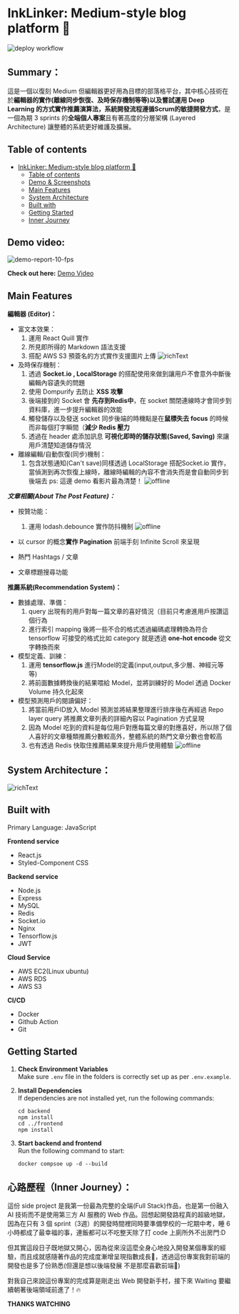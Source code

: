 # InkLinker: Medium-style blog platform 📝

![deploy workflow](https://github.com/Lu-weiting/InkLinker/actions/workflows/CICD.yml/badge.svg)


## Summary： 
這是一個以復刻 Medium 但編輯器更好用為目標的部落格平台，其中核心技術在於**編輯器的實作(離線同步恢復、及時保存機制等等)**以及嘗試運用 **Deep Learning 的方式實作推薦演算法**，系統開發流程遵循**Scrum的敏捷開發方式**，是一個為期 3 sprints 的**全端個人專案**且有著高度的分層架構 (Layered Architecture) 讓整體的系統更好維護及擴展。


## Table of contents
- [InkLinker: Medium-style blog platform 📝](#inklinker-medium-style-blog-platform-️)
  - [Table of contents](#table-of-contents)
  - [Demo \& Screenshots](#demo--screenshots)
  - [Main Features](#main-features)
  - [System Architecture](#system-architecture)
  - [Built with](#built-with)
  - [Getting Started](#getting-started)
  - [Inner Journey](#inner-journey)



## Demo video:

![demo-report-10-fps](./docs/demo.gif)

**Check out here:** [Demo Video](https://youtu.be/xTIN2mkI4ts)


## Main Features

**編輯器 (Editor)：**
* 富文本效果：
    1. 運用 React Quill 實作
    2. 所見即所得的 Markdown 語法支援
    3. 搭配 AWS S3 預簽名的方式實作支援圖片上傳
![richText](https://raw.githubusercontent.com/Lu-weiting/ImageRepository/master/richText.png)
* 及時保存機制：
    1. 透過 **Socket.io , LocalStorage** 的搭配使用來做到讓用戶不會意外中斷後編輯內容遺失的問題
    2. 使用 Dompurify 去防止 **XSS 攻擊**
    3. 後端接到的 Socket 會 **先存到Redis中**，在 socket 關閉連線時才會同步到資料庫，進一步提升編輯器的效能
    4. 觸發儲存以及發送 socket 同步後端的時機點是在**鼠標失去 focus** 的時候而非每個打字瞬間（**減少 Redis 壓力**
    5. 透過在 header 處添加訊息 **可視化即時的儲存狀態(Saved, Saving)** 來讓用戶清楚知道儲存情況
* 離線編輯/自動恢復(同步)機制：
    1. 包含狀態通知(Can't save)同樣透過 LocalStorage 搭配Socket.io 實作，當偵測到再次恢復上線時，離線時編輯的內容不會消失而是會自動同步到後端去
ps: 這邊 demo 看影片最為清楚！
![offline](https://raw.githubusercontent.com/Lu-weiting/ImageRepository/master/offline.png)


**_文章相關(About The Post Feature)：_**
* 按贊功能：
    1. 運用 lodash.debounce 實作防抖機制
![offline](https://raw.githubusercontent.com/Lu-weiting/ImageRepository/master/pLike.png)
* 以 cursor 的概念**實作 Pagination** 前端手刻 Infinite Scroll 來呈現

* 熱門 Hashtags / 文章
* 文章標題搜尋功能

**推薦系統(Recommendation System)：**
* 數據處理、準備：
    1. query 出現有的用戶對每一篇文章的喜好情況（目前只考慮進用戶按讚這個行為
    2. 進行索引 mapping 後將一些不合的格式透過編碼處理轉換為符合 tensorflow 可接受的格式比如 category 就是透過 **one-hot encode** 從文字轉換而來
* 模型定義、訓練：
    1. 運用 **tensorflow.js** 進行Model的定義(input,output,多少層、神經元等等)
    2. 將前面數據轉換後的結果喂給 Model，並將訓練好的 Model 透過 Docker Volume 持久化起來
* 模型預測用戶的閱讀偏好：
    1. 將當前用戶ID放入 Model 預測並將結果整理進行排序後在再經過 Repo layer query 將推薦文章列表的詳細內容以 Pagination 方式呈現
    2. 因為 Model 吃到的資料是每位用戶對應每篇文章的對應喜好，所以除了個人喜好的文章種類推薦分數較高外，整體系統的熱門文章分數也會較高
    3. 也有透過 Redis 快取住推薦結果來提升用戶使用體驗
    ![offline](https://raw.githubusercontent.com/Lu-weiting/ImageRepository/master/Recommand.png)



## System Architecture：

![richText](https://raw.githubusercontent.com/Lu-weiting/ImageRepository/master/InkLinkerSys.png)


## Built with

Primary Language: JavaScript

**Frontend service** 
* React.js
* Styled-Component CSS

**Backend service** 
* Node.js
* Express
* MySQL
* Redis
* Socket.io
* Nginx
* Tensorflow.js
* JWT

**Cloud Service** 
* AWS EC2(Linux ubuntu)
* AWS RDS
* AWS S3

**CI/CD** 
* Docker
* Github Action
* Git


## Getting Started

1. **Check Environment Variables**  
   Make sure `.env` file in the folders is correctly set up as per `.env.example`.

2. **Install Dependencies**  
   If dependencies are not installed yet, run the following commands:
    ```shell
    cd backend
    npm install
    cd ../frontend
    npm install
    ```

3. **Start backend and frontend**  
   Run the following command to start:
    ```shell
    docker compsoe up -d --build
    ```




## 心路歷程（Inner Journey）：
這份 side project 是我第一份最為完整的全端(Full Stack)作品，也是第一份融入 AI 技術而不是使用第三方 AI 服務的 Web 作品。回想起開發路程真的超級地獄，因為在只有 3 個 sprint（3週）的開發時間裡同時要準備學校的一坨期中考，睡 6 小時都成了最幸福的事，連飯都可以不吃整天除了打 code 上廁所外不出房門:D

但其實這段日子既地獄又開心，因為從來沒這麼全身心地投入開發某個專案的經驗，而且成就感隨著作品的完成度漸增呈現指數成長🥵，透過這份專案我對前端的開發也是多了份熟悉(但還是想以後端發展 不是那麼喜歡前端🥵)

對我自己來說這份專案的完成算是剛走出 Web 開發新手村，接下來 Waiting 要繼續朝著後端領域前進了！🔥

**THANKS WATCHING**
